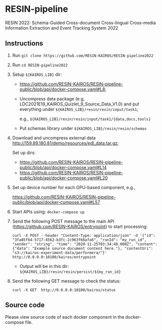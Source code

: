 # RESIN-pipeline
RESIN 2022: Schema-Guided Cross-document Cross-lingual Cross-media Information Extraction and Event Tracking System 2022

## Instructions
1. Run `git clone https://github.com/RESIN-KAIROS/RESIN-pipeline2022`

2. Run `cd RESIN-pipeline2022`

3. Setup `${KAIROS_LIB}` dir: 
   - https://github.com/RESIN-KAIROS/RESIN-pipeline-public/blob/api/docker-compose.yaml#L8;

   - Uncompress data package (e.g, LDC2021E19_KAIROS_Quizlet_9_Source_Data_V1.0) and put everything under `${KAIROS_LIB}/resin/resin/input/task1`;
   
     e.g., `${KAIROS_LIB}/resin/resin/input/task1/{data,docs,tools}`
   
   - Put schemas library under `${KAIROS_LIB}/resin/resin/schemas`

4. Download and uncompress external data http://159.89.180.81/demo/resources/edl_data.tar.gz;

   Set up dirs: 
   - https://github.com/RESIN-KAIROS/RESIN-pipeline-public/blob/api/docker-compose.yaml#L14
   - https://github.com/RESIN-KAIROS/RESIN-pipeline-public/blob/api/docker-compose.yaml#L20
   
5. Set up device number for each GPU-based component, e.g.,
   
   https://github.com/RESIN-KAIROS/RESIN-pipeline-public/blob/api/docker-compose.yaml#L57
   
6. Start APIs using: `docker-compose up`

7. Send the following POST message to the main API (https://github.com/RESIN-KAIROS/entrypoint) to start processing:

       curl -X POST --header "Content-Type: application/json" -d '{"id": "3fa85f64-5717-4562-b3fc-2c963f66afa6", "runId": "my_run_id", "sender": "string", "time": "2020-11-25T03:34:48.008Z", "content": {"data": "Example source document content here."}, "contentUri": "s3://kairos-experiment-data/performera/"}' http://0.0.0.0:10100/kairos/entrypoint

   - Output will be in this dir: `${KAIROS_LIB}/resin/resin/persist/${my_run_id}`
   
8. Send the following GET message to check the status:

       curl -X GET  http://0.0.0.0:10100/kairos/status

## Source code
Please view source code of each docker component in the docker-compose file.
